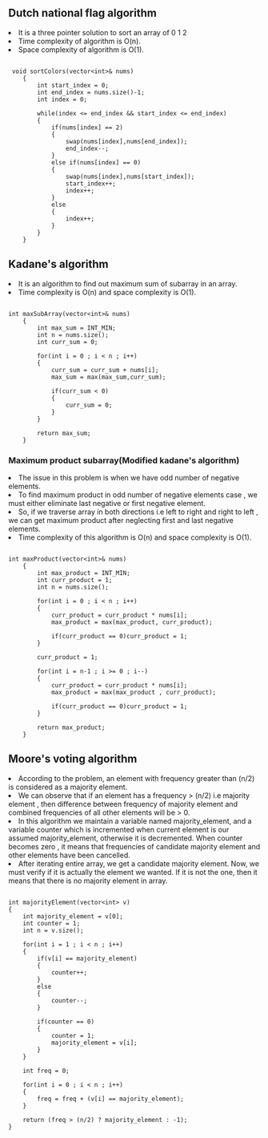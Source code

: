 ## Dutch national flag algorithm

<li>It is a three pointer solution to sort an array of 0 1 2</li>
<li>Time complexity of algorithm is O(n).</li>
<li>Space complexity of algorithm is O(1).</li>

```

 void sortColors(vector<int>& nums) 
    {
        int start_index = 0;
        int end_index = nums.size()-1;
        int index = 0;

        while(index <= end_index && start_index <= end_index)
        {
            if(nums[index] == 2)
            {
                swap(nums[index],nums[end_index]);
                end_index--;
            }
            else if(nums[index] == 0)
            {
                swap(nums[index],nums[start_index]);
                start_index++;
                index++;
            }
            else
            {
                index++;
            }
        }    
    }

```

## Kadane's algorithm
<li>It is an algorithm to find out maximum sum of subarray in an array.</li>
<li>Time complexity is O(n) and space complexity is O(1).</li>

```

int maxSubArray(vector<int>& nums) 
    {
        int max_sum = INT_MIN;
        int n = nums.size();
        int curr_sum = 0;

        for(int i = 0 ; i < n ; i++)
        {
            curr_sum = curr_sum + nums[i];
            max_sum = max(max_sum,curr_sum);

            if(curr_sum < 0)
            {
                curr_sum = 0;
            }
        }    

        return max_sum;
    }

```

### Maximum product subarray(Modified kadane's algorithm)
<li>The issue in this problem is when we have odd number of negative elements.</li>
<li>To find maximum product in odd number of negative elements case , we must either eliminate last negative or first negative element.</li>
<li>So, if we traverse array in both directions i.e left to right and right to left , we can get maximum product after neglecting first and last negative elements.</li>
<li>Time complexity of this algorithm is O(n) and space complexity is O(1).</li>

```

int maxProduct(vector<int>& nums) 
    {
        int max_product = INT_MIN;
        int curr_product = 1;
        int n = nums.size();

        for(int i = 0 ; i < n ; i++)
        {
            curr_product = curr_product * nums[i];
            max_product = max(max_product, curr_product);

            if(curr_product == 0)curr_product = 1;
        }

        curr_product = 1;

        for(int i = n-1 ; i >= 0 ; i--)
        {
            curr_product = curr_product * nums[i];
            max_product = max(max_product , curr_product);

            if(curr_product == 0)curr_product = 1;
        }

        return max_product;
    }

```

## Moore's voting algorithm

<li>According to the problem, an element with frequency greater than (n/2) is considered as a majority element.</li>
<li>We can observe that if an element has a frequency > (n/2) i.e majority element , then difference between frequency of majority element and combined frequencies of all other elements will be > 0.</li>
<li>In this algorithm we maintain a variable named majority_element, and a variable counter which is incremented when current element is our assumed majority_element, otherwise it is decremented. When counter becomes zero , it means that frequencies of candidate majority element and other elements have been cancelled.</li>
<li>After iterating entire array, we get a candidate majority element. Now, we must verify if it is actually the element we wanted. If it is not the one, then it means that there is no majority element in array.</li>

```

int majorityElement(vector<int> v)
{
	int majority_element = v[0];
	int counter = 1;
	int n = v.size();

	for(int i = 1 ; i < n ; i++)
	{
		if(v[i] == majority_element)
		{
			counter++;
		}
		else
		{
			counter--;
		}

		if(counter == 0)
		{
			counter = 1;
			majority_element = v[i];
		}
	}

	int freq = 0;

	for(int i = 0 ; i < n ; i++)
	{
		freq = freq + (v[i] == majority_element);
	}

	return (freq > (n/2) ? majority_element : -1);
}

```